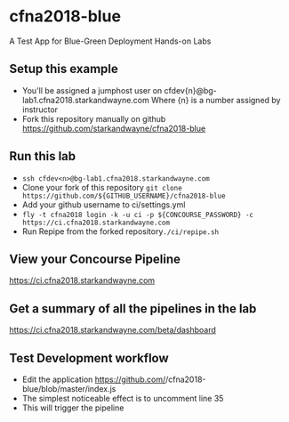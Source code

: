 # cfna2018-blue
A Test App for Blue-Green Deployment Hands-on Labs

## Setup this example
* You'll be assigned a jumphost user on cfdev{n}@bg-lab1.cfna2018.starkandwayne.com
   Where {n} is a number assigned by instructor
* Fork this repository manually on github https://github.com/starkandwayne/cfna2018-blue

## Run this lab
* `ssh cfdev<n>@bg-lab1.cfna2018.starkandwayne.com`
* Clone your fork of this repository `git clone https://github.com/${GITHUB_USERNAME}/cfna2018-blue`
* Add your github username to ci/settings.yml
* `fly -t cfna2018 login -k -u ci -p ${CONCOURSE_PASSWORD} -c https://ci.cfna2018.starkandwayne.com`
* Run Repipe from the forked repository`./ci/repipe.sh`

## View your Concourse Pipeline
https://ci.cfna2018.starkandwayne.com

## Get a summary of all the pipelines in the lab
https://ci.cfna2018.starkandwayne.com/beta/dashboard

## Test Development workflow
* Edit the application https://github.com/<github username>/cfna2018-blue/blob/master/index.js
* The simplest noticeable effect is to uncomment line 35
* This will trigger the pipeline

